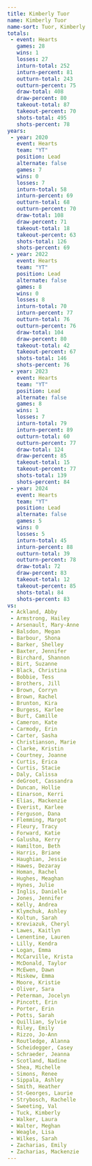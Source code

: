 ```yaml
---
title: Kimberly Tuor
name: Kimberly Tuor
name-sort: Tuor, Kimberly
totals:
 - event: Hearts
   games: 28
   wins: 1
   losses: 27
   inturn-total: 252
   inturn-percent: 81
   outturn-total: 243
   outturn-percent: 75
   draw-total: 408
   draw-percent: 80
   takeout-total: 87
   takeout-percent: 70
   shots-total: 495
   shots-percent: 78
years:
 - year: 2020
   event: Hearts
   team: "YT"
   position: Lead
   alternate: false
   games: 7
   wins: 0
   losses: 7
   inturn-total: 58
   inturn-percent: 69
   outturn-total: 68
   outturn-percent: 70
   draw-total: 108
   draw-percent: 71
   takeout-total: 18
   takeout-percent: 63
   shots-total: 126
   shots-percent: 69
 - year: 2022
   event: Hearts
   team: "YT"
   position: Lead
   alternate: false
   games: 8
   wins: 0
   losses: 8
   inturn-total: 70
   inturn-percent: 77
   outturn-total: 76
   outturn-percent: 76
   draw-total: 104
   draw-percent: 80
   takeout-total: 42
   takeout-percent: 67
   shots-total: 146
   shots-percent: 76
 - year: 2023
   event: Hearts
   team: "YT"
   position: Lead
   alternate: false
   games: 8
   wins: 1
   losses: 7
   inturn-total: 79
   inturn-percent: 89
   outturn-total: 60
   outturn-percent: 77
   draw-total: 124
   draw-percent: 85
   takeout-total: 15
   takeout-percent: 77
   shots-total: 139
   shots-percent: 84
 - year: 2024
   event: Hearts
   team: "YT"
   position: Lead
   alternate: false
   games: 5
   wins: 0
   losses: 5
   inturn-total: 45
   inturn-percent: 88
   outturn-total: 39
   outturn-percent: 78
   draw-total: 72
   draw-percent: 83
   takeout-total: 12
   takeout-percent: 85
   shots-total: 84
   shots-percent: 83
vs:
 - Ackland, Abby
 - Armstrong, Hailey
 - Arsenault, Mary-Anne
 - Balsdon, Megan
 - Barbour, Shona
 - Barker, Shelley
 - Baxter, Jennifer
 - Birchard, Shannon
 - Birt, Suzanne
 - Black, Christina
 - Bobbie, Tess
 - Brothers, Jill
 - Brown, Corryn
 - Brown, Rachel
 - Brunton, Kira
 - Burgess, Karlee
 - Burt, Camille
 - Cameron, Kate
 - Carmody, Erin
 - Carter, Sasha
 - Christianson, Marie
 - Clarke, Kristin
 - Courtney, Joanne
 - Curtis, Erica
 - Curtis, Stacie
 - Daly, Calissa
 - deGroot, Cassandra
 - Duncan, Hollie
 - Einarson, Kerri
 - Elias, Mackenzie
 - Everist, Karlee
 - Ferguson, Dana
 - Flemming, Margot
 - Fleury, Tracy
 - Forward, Katie
 - Galusha, Kerry
 - Hamilton, Beth
 - Harris, Briane
 - Haughian, Jessie
 - Hawes, Dezaray
 - Homan, Rachel
 - Hughes, Meaghan
 - Hynes, Julie
 - Inglis, Danielle
 - Jones, Jennifer
 - Kelly, Andrea
 - Klymchuk, Ashley
 - Koltun, Sarah
 - Kreviazuk, Cheryl
 - Lawes, Kaitlyn
 - Lenentine, Lauren
 - Lilly, Kendra
 - Logan, Emma
 - McCarville, Krista
 - McDonald, Taylor
 - McEwen, Dawn
 - Miskew, Emma
 - Moore, Kristie
 - Oliver, Sara
 - Peterman, Jocelyn
 - Pincott, Erin
 - Porter, Erin
 - Potts, Sarah
 - Quillian, Sylvie
 - Riley, Emily
 - Rizzo, Jo-Ann
 - Routledge, Alanna
 - Scheidegger, Casey
 - Schraeder, Jeanna
 - Scotland, Nadine
 - Shea, Michelle
 - Simons, Renee
 - Sippala, Ashley
 - Smith, Heather
 - St-Georges, Laurie
 - Strybosch, Rachelle
 - Sweeting, Val
 - Tuck, Kimberly
 - Walker, Laura
 - Walter, Meghan
 - Weagle, Lisa
 - Wilkes, Sarah
 - Zacharias, Emily
 - Zacharias, Mackenzie
---
```


